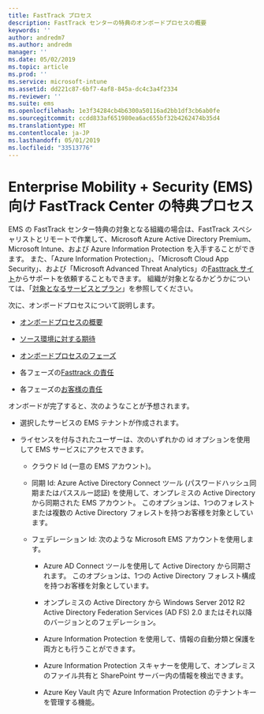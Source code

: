 ```yaml
---
title: FastTrack プロセス
description: FastTrack センターの特典のオンボードプロセスの概要
keywords: ''
author: andredm7
ms.author: andredm
manager: ''
ms.date: 05/02/2019
ms.topic: article
ms.prod: ''
ms.service: microsoft-intune
ms.assetid: dd221c87-6bf7-4af8-845a-dc4c3a4f2334
ms.reviewer: ''
ms.suite: ems
ms.openlocfilehash: 1e3f34284cb4b6300a50116ad2bb1df3cb6ab0fe
ms.sourcegitcommit: ccdd833af651980ea6ac655bf32b4262474b35d4
ms.translationtype: MT
ms.contentlocale: ja-JP
ms.lasthandoff: 05/01/2019
ms.locfileid: "33513776"
---
```

# <a name="fasttrack-center-benefit-process-for-enterprise-mobility--security-ems"></a>Enterprise Mobility + Security (EMS) 向け FastTrack Center の特典プロセス
EMS の FastTrack センター特典の対象となる組織の場合は、FastTrack スペシャリストとリモートで作業して、Microsoft Azure Active Directory Premium、Microsoft Intune、および Azure Information Protection を入手することができます。 また、「Azure Information Protection」、「Microsoft Cloud App Security」、および「Microsoft Advanced Threat Analytics」の[Fasttrack サイト](https://www.microsoft.com/fasttrack/microsoft-365/ems)からサポートを依頼することもできます。 組織が対象となるかどうかについては、「[対象となるサービスとプラン](M365-eligible-services-and-plans.md)」を参照してください。


次に、オンボードプロセスについて説明します。

-   [オンボードプロセスの概要](EMS-fasttrack-benefit-overview.md)

-   [ソース環境に対する期待](EMS-source-environment-expectations.md)

-   [オンボードプロセスのフェーズ](EMS-onboarding-phases.md)

-   各フェーズの[Fasttrack の責任](EMS-fasttrack-responsibilities.md)

-   各フェーズの[お客様の責任](EMS-your-responsibilities.md)

オンボードが完了すると、次のようなことが予想されます。

-   選択したサービスの EMS テナントが作成されます。

-   ライセンスを付与されたユーザーは、次のいずれかの id オプションを使用して EMS サービスにアクセスできます。

    -   クラウド Id (一意の EMS アカウント)。

    -   同期 Id: Azure Active Directory Connect ツール (パスワードハッシュ同期またはパススルー認証) を使用して、オンプレミスの Active Directory から同期された EMS アカウント。 このオプションは、1つのフォレストまたは複数の Active Directory フォレストを持つお客様を対象としています。

    -   フェデレーション Id: 次のような Microsoft EMS アカウントを使用します。

        -   Azure AD Connect ツールを使用して Active Directory から同期されます。 このオプションは、1つの Active Directory フォレスト構成を持つお客様を対象としています。

        -   オンプレミスの Active Directory から Windows Server 2012 R2 Active Directory Federation Services (AD FS) 2.0 またはそれ以降のバージョンとのフェデレーション。

        -   Azure Information Protection を使用して、情報の自動分類と保護を両方とも行うことができます。 

        -   Azure Information Protection スキャナーを使用して、オンプレミスのファイル共有と SharePoint サーバー内の情報を検出できます。 

        -   Azure Key Vault 内で Azure Information Protection のテナントキーを管理する機能。 
